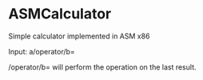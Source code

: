 # ASMCalculator
Simple calculator implemented in ASM x86

Input:
a/operator/b=

/operator/b= will perform the operation on the last result.
